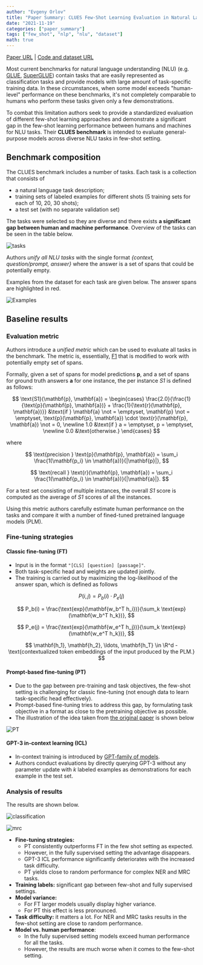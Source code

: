 ```yaml
---
author: "Evgeny Orlov"
title: "Paper Summary: CLUES Few-Shot Learning Evaluation in Natural Language Understanding"
date: "2021-11-19"
categories: ["paper_summary"]
tags: ["few_shot", "nlp", "nlu", "dataset"]
math: true
---
```


[Paper URL](https://arxiv.org/abs/2111.02570) | [Code and dataset URL](https://github.com/microsoft/CLUES)

Most current benchmarks for natural language understanding (NLU) (e.g. [GLUE](https://aclanthology.org/W18-5446/), [SuperGLUE](https://proceedings.neurips.cc/paper/2019/file/4496bf24afe7fab6f046bf4923da8de6-Paper.pdf)) contain tasks that are easily represented as classification tasks and provide models with large amount of task-specific training data. In these circumstances, when some model exceeds "human-level" performance on these benchmarks, it's not completely comparable to humans who perform these tasks given only a few demonstrations.

To combat this limitation authors seek to provide a standardized evaluation of different few-shot learning approaches and demonstrate a significant gap in the few-shot learning performance between humans and machines for NLU tasks. Their **CLUES benchmark** is intended to evaluate general-purpose models across diverse NLU tasks in few-shot setting.

## Benchmark composition

The CLUES benchmark includes a number of tasks. Each task is a collection that consists of
- a natural language task description;
- training sets of labeled examples for different shots (5 training sets for each of 10, 20, 30 shots);
- a test set (with no separate validation set)

The tasks were selected so they are diverse and there exists **a significant gap between human and machine performance**.
Overview of the tasks can be seen in the table below.

![tasks](images/tasks_overview.png)

Authors _unify all NLU tasks_ with the single format _{context, question/prompt, answer}_ where the answer is a set of spans that could be potentially empty.

Examples from the dataset for each task are given below. The answer spans are highlighted in red.

![Examples](images/clues_examples.png)
## Baseline results

### Evaluation metric

Authors introduce a _unified metric_ which can be used to evaluate all tasks in the benchmark. The metric is, essentially, [F1](https://en.wikipedia.org/wiki/F-score) that is modified to work with potentially empty set of spans.

Formally, given a set of spans for model predictions **p**, and a set of spans for ground truth answers **a** for one instance, the per instance _S1_ is defined as follows:

$$
\text{S1}(\mathbf{p}, \mathbf{a}) = \begin{cases}
    \frac{2.0}{\frac{1}{\text{p}(\mathbf{p}, \mathbf{a})} + \frac{1}{\text{r}(\mathbf{p}, \mathbf{a})}} &\text{if } \mathbf{a} \not = \emptyset, \mathbf{p} \not = \emptyset, \text{p}(\mathbf{p}, \mathbf{a}) \cdot \text{r}(\mathbf{p}, \mathbf{a}) \not = 0, \newline
    1.0 &\text{if } a = \emptyset, p = \emptyset, \newline
    0.0 &\text{otherwise.}
\end{cases}
$$

where

$$
\text{precision } \text{p}(\mathbf{p}, \mathbf{a}) = \sum_i \frac{1(\mathbf{p_i} \in \mathbf{a})}{|\mathbf{p}|},
$$

$$
\text{recall }  \text{r}(\mathbf{p}, \mathbf{a}) = \sum_i \frac{1(\mathbf{p_i} \in \mathbf{a})}{|\mathbf{a}|}.
$$

For a test set consisting of multiple instances, the overall _S1_ score is computed as the average of _S1_ scores of all the instances.

Using this metric authors carefully estimate human performance on the tasks and compare it with a number of fined-tuned pretrained language models (PLM).

### Fine-tuning strategies

#### Classic fine-tuning (FT)

- Input is in the format ```"[CLS] [question] [passage]"```.
- Both task-specific head and weights are updated jointly.
- The training is carried out by maximizing the log-likelihood of the answer span, which is defined as follows

$$
P(i, j) = P_b(i) \cdot P_e(j)
$$

$$
P_b(i) = \frac{\text{exp}(\mathbf{w_b^T h_i})}{\sum_k \text{exp}(\mathbf{w_b^T h_k})},
$$

$$
P_e(j) = \frac{\text{exp}(\mathbf{w_e^T h_j})}{\sum_k \text{exp}(\mathbf{w_e^T h_k})},
$$

$$
\mathbf{h_1}, \mathbf{h_2}, \ldots, \mathbf{h_T} \in \R^d - \text{contextualized token embeddings of the input produced by the PLM.}
$$

#### Prompt-based fine-tuning (PT)

- Due to the gap between pre-training and task objectives, the few-shot setting is challenging for classic fine-tuning (not enough data to learn task-specific head effectively).
- Prompt-based fine-tuning tries to address this gap, by formulating task objective in a format as close to the pretraining objective as possible.
- The illustration of the idea taken from [the original paper](https://aclanthology.org/2021.acl-long.295.pdf) is shown below

![PT](images/prompt_based_ft.png)

#### GPT-3 in-context learning (ICL)

- In-context training is introduced by [GPT-family of models](https://arxiv.org/pdf/2005.14165v4.pdf).
- Authors conduct evaluations by directly querying GPT-3 without any parameter update with _k_ labeled examples as demonstrations for each example in the test set.

### Analysis of results

The results are shown below.

![classification](images/classification_results.png)

![mrc](images/mrc_results.png)

- **Fine-tuning strategies:**
    - PT consistently outperforms FT in the few shot setting as expected.
    - However, in the fully supervised setting the advantage disappears.
    - GPT-3 ICL performance significantly deteriorates with the increased task difficulty.
    - PT yields close to random performance for complex NER and MRC tasks.
- **Training labels:** significant gap between few-shot and fully supervised settings.
- **Model variance:**
  - For FT larger models usually display higher variance.
  - For PT this effect is less pronounced.
- **Task difficulty:** it matters a lot. For NER and MRC tasks results in the few-shot setting are close to random performance.
- **Model vs. human performance**:
  - In the fully supervised setting models exceed human performance for all the tasks.
  - However, the results are much worse when it comes to the few-shot setting.
